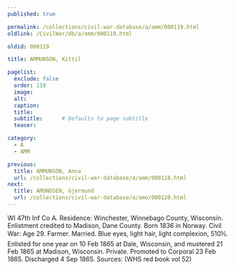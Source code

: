 ```yaml
---
published: true

permalink: /collections/civil-war-database/a/amm/000119.html
oldlink: /CivilWar/db/a/amm/000119.html

oldid: 000119

title: AMMUNSON, Kittil

pagelist:
  exclude: false
  order: 119
  image: 
  alt:
  caption:
  title:
  subtitle:      # Defaults to page subtitle
  teaser:

category: 
  - A 
  - AMM

previous:
  title: AMMUNSON, Anna
  url: /collections/civil-war-database/a/amm/000118.html  
next:
  title: AMONDSEN, Gjermund
  url: /collections/civil-war-database/a/amo/000120.html   
---
```

WI 47th Inf Co A. Residence: Winchester, Winnebago County, Wisconsin. Enlistment credited to Madison, Dane County. Born 1836 in Norway. Civil War: Age 29. Farmer. Married. Blue eyes, light hair, light complexion, 5&#146;10&frac12;&#148;. Enlisted for one year on 10 Feb 1865 at Dale, Wisconsin, and mustered 21 Feb 1865 at Madison, Wisconsin. Private. Promoted to Corporal 23 Feb 1865. Discharged 4 Sep 1865. Sources: (WHS red book vol 52)